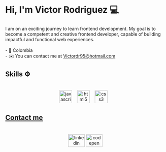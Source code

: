 <h1 align="left">Hi, I'm Victor Rodriguez 💻​</h1>

###

<p align="left">I am on an exciting journey to learn frontend development. My goal is to become a competent and creative frontend developer, capable of building impactful and functional web experiences.
 <br><br>
 - 📍 Colombia <br>
 - ✉️ You can contact me at <a href="mailto:victordr95@hotmail.com">Victordr95@hotmail.com</a> </p> 

###

<h2 align="left">Skills ⚙️</h2>

###

<br clear="both">

<div align="center">
  <a href="https://developer.mozilla.org/en-US/docs/Web/JavaScript" target="_blank" rel="noreferrer"><img src="https://cdn.jsdelivr.net/gh/devicons/devicon/icons/javascript/javascript-plain.svg" height="40" alt="javascript logo"  /><img width="12" /></a>
  <a href="https://developer.mozilla.org/en-US/docs/Glossary/HTML5" target="_blank" rel="noreferrer"><img src="https://cdn.jsdelivr.net/gh/devicons/devicon/icons/html5/html5-original.svg" height="40" alt="html5 logo"  /><img width="12" /></a>
  <a href="https://developer.mozilla.org/en-US/docs/Glossary/CSS" target="_blank" rel="noreferrer"><img src="https://cdn.jsdelivr.net/gh/devicons/devicon/icons/css3/css3-original.svg" height="40" alt="css3 logo"  /><img width="12" />
 </div>

###

<h2 align="left">Contact me</h2>

###

<br clear="both">

<div align="center">
  <a href="https://www.linkedin.com/in/victordr95/" target="_blank"><img src="https://raw.githubusercontent.com/maurodesouza/profile-readme-generator/master/src/assets/icons/social/linkedin/default.svg" width="52" height="40" alt="linkedin logo"  /></a>
  <a href="https://codepen.io/Victordr95" target="_blank"><img src="https://raw.githubusercontent.com/maurodesouza/profile-readme-generator/master/src/assets/icons/social/codepen/default.svg" width="52" height="40" alt="codepen logo"  /></a>
</div>

###
